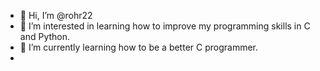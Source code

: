 - 👋 Hi, I’m @rohr22
- 👀 I’m interested in learning how to improve my programming skills in C and Python.
- 🌱 I’m currently learning how to be a better C programmer.
-
<!---
rohr22/rohr22 is a ✨ special ✨ repository because its `README.md` (this file) appears on your GitHub profile.
You can click the Preview link to take a look at your changes.
--->
